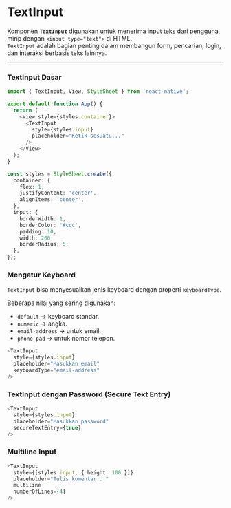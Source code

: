 # TextInput

Komponen **`TextInput`** digunakan untuk menerima input teks dari pengguna, mirip dengan `<input type="text">` di HTML.  
`TextInput` adalah bagian penting dalam membangun form, pencarian, login, dan interaksi berbasis teks lainnya.

---

### TextInput Dasar
```ts
import { TextInput, View, StyleSheet } from 'react-native';

export default function App() {
  return (
    <View style={styles.container}>
      <TextInput
        style={styles.input}
        placeholder="Ketik sesuatu..."
      />
    </View>
  );
}

const styles = StyleSheet.create({
  container: {
    flex: 1,
    justifyContent: 'center',
    alignItems: 'center',
  },
  input: {
    borderWidth: 1,
    borderColor: '#ccc',
    padding: 10,
    width: 200,
    borderRadius: 5,
  },
});
```


### Mengatur Keyboard
`TextInput` bisa menyesuaikan jenis keyboard dengan properti `keyboardType`.

Beberapa nilai yang sering digunakan:
- `default` → keyboard standar.
- `numeric` → angka.
- `email-address` → untuk email.
- `phone-pad` → untuk nomor telepon.

```ts
<TextInput
  style={styles.input}
  placeholder="Masukkan email"
  keyboardType="email-address"
/>
```

### TextInput dengan Password (Secure Text Entry)
```ts
<TextInput
  style={styles.input}
  placeholder="Masukkan password"
  secureTextEntry={true}
/>
```

### Multiline Input
```ts
<TextInput
  style={[styles.input, { height: 100 }]}
  placeholder="Tulis komentar..."
  multiline
  numberOfLines={4}
/>
```